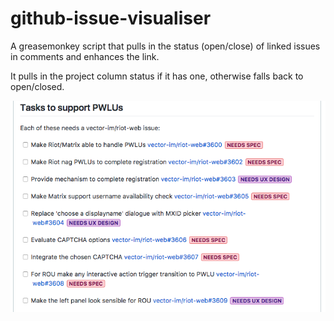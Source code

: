 # github-issue-visualiser
A greasemonkey script that pulls in the status (open/close) of linked issues in comments and enhances the link.

It pulls in the project column status if it has one, otherwise falls back to open/closed.

![](https://raw.githubusercontent.com/lampholder/github-issue-visualiser/master/status_viewer.png)
